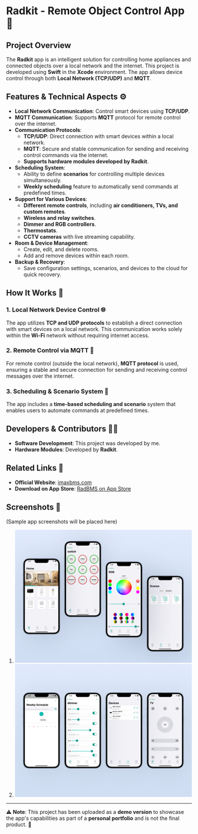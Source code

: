 # Radkit - Remote Object Control App 🚀

## Project Overview
The **Radkit** app is an intelligent solution for controlling home appliances and connected objects over a local network and the internet. This project is developed using **Swift** in the **Xcode** environment. The app allows device control through both **Local Network (TCP/UDP)** and **MQTT**.

## Features & Technical Aspects ⚙️

- **Local Network Communication**: Control smart devices using **TCP/UDP**.
- **MQTT Communication**: Supports **MQTT** protocol for remote control over the internet.
- **Communication Protocols**:
  - **TCP/UDP**: Direct connection with smart devices within a local network.
  - **MQTT**: Secure and stable communication for sending and receiving control commands via the internet.
  - **Supports hardware modules developed by Radkit**.
- **Scheduling System**:
  - Ability to define **scenarios** for controlling multiple devices simultaneously.
  - **Weekly scheduling** feature to automatically send commands at predefined times.
- **Support for Various Devices**:
  - **Different remote controls**, including **air conditioners, TVs, and custom remotes**.
  - **Wireless and relay switches**.
  - **Dimmer and RGB controllers**.
  - **Thermostats**.
  - **CCTV cameras** with live streaming capability.
- **Room & Device Management**:
  - Create, edit, and delete rooms.
  - Add and remove devices within each room.
- **Backup & Recovery**:
  - Save configuration settings, scenarios, and devices to the cloud for quick recovery.

## How It Works 🔧

### 1. Local Network Device Control 🌐
The app utilizes **TCP and UDP protocols** to establish a direct connection with smart devices on a local network. This communication works solely within the **Wi-Fi** network without requiring internet access.

### 2. Remote Control via MQTT 🔗
For remote control (outside the local network), **MQTT protocol** is used, ensuring a stable and secure connection for sending and receiving control messages over the internet.

### 3. Scheduling & Scenario System 📅
The app includes a **time-based scheduling and scenario** system that enables users to automate commands at predefined times.

## Developers & Contributors 👨‍💻
- **Software Development**: This project was developed by me.
- **Hardware Modules**: Developed by **Radkit**.

## Related Links 🔗
- **Official Website**: [imaxbms.com](https://imaxbms.com/)
- **Download on App Store**: [RadBMS on App Store](https://apps.apple.com/us/app/radbms/id1599735488)

## Screenshots 📸
(Sample app screenshots will be placed here)

1. ![Screenshot 1](/./mnt/sc4-01.png)
2. ![Screenshot 2](./mnt/sc04-2.png)

---

⚠️ **Note**: This project has been uploaded as a **demo version** to showcase the app's capabilities as part of a **personal portfolio** and is not the final product. 🎯
